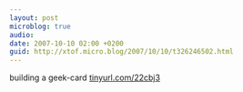 ```yaml
---
layout: post
microblog: true
audio: 
date: 2007-10-10 02:00 +0200
guid: http://xtof.micro.blog/2007/10/10/t326246502.html
---
```

building a geek-card [tinyurl.com/22cbj3](http://tinyurl.com/22cbj3)
